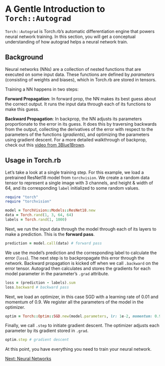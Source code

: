 # A Gentle Introduction to `Torch::Autograd`

`Torch::Autograd` is Torch.rb’s automatic differentiation engine that powers neural network training. In this section, you will get a conceptual understanding of how autograd helps a neural network train.

## Background

Neural networks (NNs) are a collection of nested functions that are executed on some input data. These functions are defined by *parameters* (consisting of weights and biases), which in Torch.rb are stored in tensors.

Training a NN happens in two steps:

**Forward Propagation**: In forward prop, the NN makes its best guess about the correct output. It runs the input data through each of its functions to make this guess.

**Backward Propagation**: In backprop, the NN adjusts its parameters proportionate to the error in its guess. It does this by traversing backwards from the output, collecting the derivatives of the error with respect to the parameters of the functions (*gradients*), and optimizing the parameters using gradient descent. For a more detailed walkthrough of backprop, check out this [video from 3Blue1Brown](https://www.youtube.com/watch?v=tIeHLnjs5U8).

## Usage in Torch.rb

Let’s take a look at a single training step. For this example, we load a pretrained ResNet18 model from `torchvision`. We create a random data tensor to represent a single image with 3 channels, and height & width of 64, and its corresponding `label` initialized to some random values.

```ruby
require "torch"
require "torchvision"

model = TorchVision::Models::ResNet18.new
data = Torch.rand(1, 3, 64, 64)
labels = Torch.rand(1, 1000)
```

Next, we run the input data through the model through each of its layers to make a prediction. This is the **forward pass**.

```ruby
prediction = model.call(data) # forward pass
```

We use the model’s prediction and the corresponding label to calculate the error (`loss`). The next step is to backpropagate this error through the network. Backward propagation is kicked off when we call `.backward` on the error tensor. Autograd then calculates and stores the gradients for each model parameter in the parameter’s `.grad` attribute.

```ruby
loss = (prediction - labels).sum
loss.backward # backward pass
```

Next, we load an optimizer, in this case SGD with a learning rate of 0.01 and momentum of 0.9. We register all the parameters of the model in the optimizer.

```ruby
optim = Torch::Optim::SGD.new(model.parameters, lr: 1e-2, momentum: 0.9)
```

Finally, we call `.step` to initiate gradient descent. The optimizer adjusts each parameter by its gradient stored in `.grad`.

```ruby
optim.step # gradient descent
```

At this point, you have everything you need to train your neural network.

[Next: Neural Networks](neural_networks.md)
